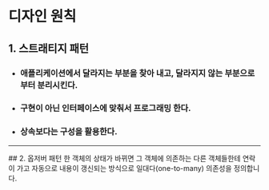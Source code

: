 # 디자인 원칙

## 1. 스트래티지 패턴

- ### 애플리케이션에서 달라지는 부분을 찾아 내고, 달라지지 않는 부분으로부터 분리시킨다.
- ### 구현이 아닌 인터페이스에 맞춰서 프로그래밍 한다.
- ### 상속보다는 구성을 활용한다.

<hr>
## 2. 옵저버 패턴
한 객체의 상태가 바뀌면 그 객체에 의존하는 다른 객체들한테 연락이 가고 자동으로 내용이 갱신되는 방식으로 일대다(one-to-many) 의존성을 정의합니다.